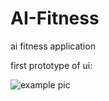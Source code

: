 # AI-Fitness
ai fitness application

first prototype of ui:

![example pic](https://i.ibb.co/6nWDGb3/Screen-Shot-2020-05-18-at-04-04-20.png)
